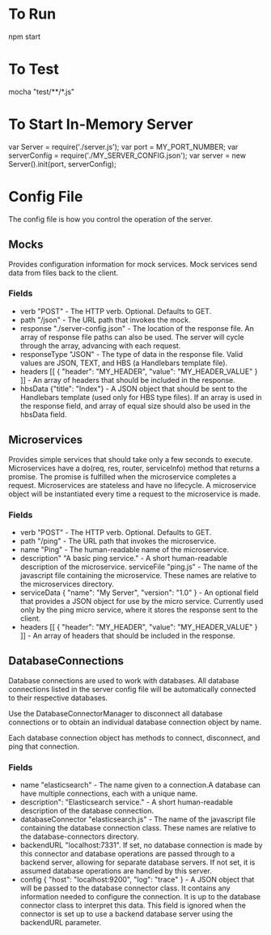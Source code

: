 # To Run 
npm start

# To Test 
mocha "test/**/*.js"

# To Start In-Memory Server 
var Server = require('./server.js');
var port = MY_PORT_NUMBER;
var serverConfig = require('./MY_SERVER_CONFIG.json');
var server = new Server().init(port, serverConfig);

# Config File
The config file is how you control the operation of the server.

## Mocks
Provides configuration information for mock services.
Mock services send data from files back to the client.
### Fields
* verb "POST" - The HTTP verb. Optional. Defaults to GET.
* path "/json" - The URL path that invokes the mock.
* response "./server-config.json" - The location of the response file.
An array of response file paths can also be used. The server will cycle
through the array, advancing with each request.
* responseType "JSON" - The type of data in the response file. Valid values
are JSON, TEXT, and HBS (a Handlebars template file).
* headers [[ { "header": "MY_HEADER", "value": "MY_HEADER_VALUE" } ]] -
An array of headers that should be included in the response.
* hbsData {"title": "Index"} - A JSON object that should be sent to the
Handlebars template (used only for HBS type files). If an array is used
in the response field, and array of equal size should also be used in
the hbsData field.

## Microservices
Provides simple services that should take only a few seconds to execute.
Microservices have a do(req, res, router, serviceInfo) method that
returns a promise.
The promise is fulfilled when the microservice completes a request.
Microservices are stateless and have no lifecycle. A microservice object
 will be
instantiated every time a request to the microservice is made.
### Fields
* verb "POST" - The HTTP verb. Optional. Defaults to GET.
* path "/ping" - The URL path that invokes the microservice.
* name "Ping" - The human-readable name of the microservice.
* description" "A basic ping service." - A short human-readable
 description of the microservice.
serviceFile "ping.js" - The name of the javascript file containing the
microservice. These names are relative to the microservices directory.
* serviceData { "name": "My Server", "version": "1.0" } - An optional
field that provides a JSON object for use by the micro service.
Currently used only by the ping micro service, where it stores the
response sent to the client.
* headers [[ { "header": "MY_HEADER", "value": "MY_HEADER_VALUE" } ]] -
An array of headers that should be included in the response.

## DatabaseConnections
Database connections are used to work with databases. All database
connections listed in the server config file will be automatically
connected to their respective databases.

Use the DatabaseConnectorManager to disconnect all database connections
or to obtain an individual database connection object by name.

Each database connection object has methods to connect, disconnect, and
ping that connection.

### Fields
* name "elasticsearch" - The name given to a connection.A database can
have multiple connections, each with a unique name.
* description": "Elasticsearch service." - A short human-readable
description of the database connection.
* databaseConnector "elasticsearch.js" - The name of the javascript file
containing the database connection class. These names are relative to
the database-connectors directory.
* backendURL "localhost:7331". If set, no database connection is made by
this connector and database operations are passed through to a backend
server, allowing for separate database servers. If not set, it is
assumed database operations are handled by this server.
* config { "host": "localhost:9200", "log": "trace" } - A JSON object
that will be passed to the database connector class. It contains any
information needed to configure the connection. It is up to the
database connector class to interpret this data. This field is ignored
when the connector is set up to use a backend database server using the
backendURL parameter.





